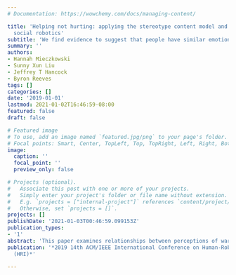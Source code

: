 ```yaml
---
# Documentation: https://wowchemy.com/docs/managing-content/

title: 'Helping not hurting: applying the stereotype content model and bias map to
  social robotics'
subtitle: 'We find evidence to suggest that people have similar emotional and behavioral reactions to robots as they have to humans.'
summary: ''
authors:
- Hannah Mieczkowski
- Sunny Xun Liu
- Jeffrey T Hancock
- Byron Reeves
tags: []
categories: []
date: '2019-01-01'
lastmod: 2021-01-02T16:46:59-08:00
featured: false
draft: false

# Featured image
# To use, add an image named `featured.jpg/png` to your page's folder.
# Focal points: Smart, Center, TopLeft, Top, TopRight, Left, Right, BottomLeft, Bottom, BottomRight.
image:
  caption: ''
  focal_point: ''
  preview_only: false

# Projects (optional).
#   Associate this post with one or more of your projects.
#   Simply enter your project's folder or file name without extension.
#   E.g. `projects = ["internal-project"]` references `content/project/deep-learning/index.md`.
#   Otherwise, set `projects = []`.
projects: []
publishDate: '2021-01-03T00:46:59.099153Z'
publication_types:
- '1'
abstract: 'This paper examines relationships between perceptions of warmth and competence, emotional responses, and behavioral tendencies in the context of social robots. Participants answered questions about these three aspects of impression formation after viewing an image of one of 342 social robots in the Stanford Social Robots Database. Results suggest that people have similar emotional and behavioral reactions to robots as they have to humans; impressions of the robots' warmth and competence predicted specific emotional responses (admiration, envy, contempt, pity) and those emotional responses predicted distinct behavioral tendencies (active facilitation, active harm, passive facilitation, passive harm). However, the predicted relationships between impressions and harmful behavioral tendencies were absent. This novel asymmetry for perceptions and intentions towards robots is deliberated in the context of the computers as social actors framework and opportunities for further research are discussed.'
publication: '*2019 14th ACM/IEEE International Conference on Human-Robot Interaction
  (HRI)*'

---
```


